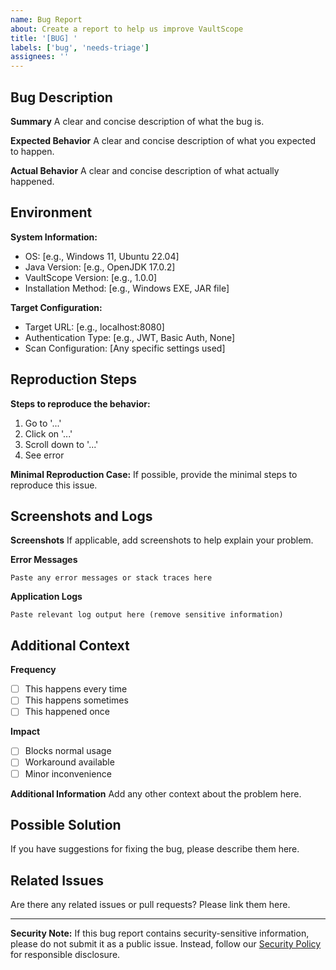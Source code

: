 ```yaml
---
name: Bug Report
about: Create a report to help us improve VaultScope
title: '[BUG] '
labels: ['bug', 'needs-triage']
assignees: ''
---
```


## Bug Description

**Summary**
A clear and concise description of what the bug is.

**Expected Behavior**
A clear and concise description of what you expected to happen.

**Actual Behavior**
A clear and concise description of what actually happened.

## Environment

**System Information:**
- OS: [e.g., Windows 11, Ubuntu 22.04]
- Java Version: [e.g., OpenJDK 17.0.2]
- VaultScope Version: [e.g., 1.0.0]
- Installation Method: [e.g., Windows EXE, JAR file]

**Target Configuration:**
- Target URL: [e.g., localhost:8080]
- Authentication Type: [e.g., JWT, Basic Auth, None]
- Scan Configuration: [Any specific settings used]

## Reproduction Steps

**Steps to reproduce the behavior:**
1. Go to '...'
2. Click on '...'
3. Scroll down to '...'
4. See error

**Minimal Reproduction Case:**
If possible, provide the minimal steps to reproduce this issue.

## Screenshots and Logs

**Screenshots**
If applicable, add screenshots to help explain your problem.

**Error Messages**
```
Paste any error messages or stack traces here
```

**Application Logs**
```
Paste relevant log output here (remove sensitive information)
```

## Additional Context

**Frequency**
- [ ] This happens every time
- [ ] This happens sometimes
- [ ] This happened once

**Impact**
- [ ] Blocks normal usage
- [ ] Workaround available
- [ ] Minor inconvenience

**Additional Information**
Add any other context about the problem here.

## Possible Solution

If you have suggestions for fixing the bug, please describe them here.

## Related Issues

Are there any related issues or pull requests? Please link them here.

---

**Security Note:** If this bug report contains security-sensitive information, please do not submit it as a public issue. Instead, follow our [Security Policy](../../SECURITY.md) for responsible disclosure.
